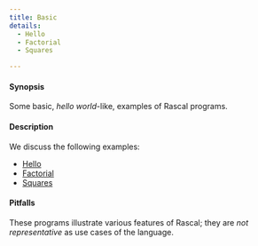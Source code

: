 ```yaml
---
title: Basic
details:
  - Hello
  - Factorial
  - Squares

---
```


#### Synopsis

Some basic, _hello world_-like, examples of Rascal programs.

#### Description

We discuss the following examples:
* [Hello](../../Recipes/Basic/Hello/index.md)
* [Factorial](../../Recipes/Basic/Factorial/index.md)
* [Squares](../../Recipes/Basic/Squares/index.md)


#### Pitfalls

These programs illustrate various features of Rascal; they are *not representative* as use cases of the language.


